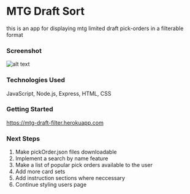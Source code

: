 # MTG Draft Sort

this is an app for displaying mtg limited draft pick-orders in a filterable format

### Screenshot

![alt text](https://i.imgur.com/gJSKy6Y.jpg)

### Technologies Used

JavaScript, Node.js, Express, HTML, CSS

### Getting Started

https://mtg-draft-filter.herokuapp.com

### Next Steps

1. Make pickOrder.json files downloadable
2. Implement a search by name feature
3. Make a list of popular pick orders available to the user
4. Add more card sets
5. Add instruction sections where neccessary
6. Continue styling users page